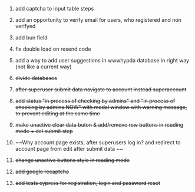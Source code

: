 1. add captcha to input table steps

2. add an opportunity to verify email for users, who registered and non verifyed

3. add bun field

4. fix double load on resend code

5. add a way to add user suggestions in wwwhypda database in right way (not like a current way)

6. ~~divide databases~~

7. ~~after superuser submit data navigate to account instead superaccount~~

8. ~~add status "in process of checking by admins" and "in process of checking by admins NOW" with modal window with warning message, to prevent editing at the same time~~

9. ~~make unactive clear data buton & add/remove row buttons in reading mode + del submit step~~

10. ~~Why account page exists, after superusers log in? and redirect to account page from edit after submit data ~~ 

11. ~~change unactive buttons style in reading mode~~

12. ~~add google recaptcha~~

13. ~~add tests cypress for registration, login and password reset~~